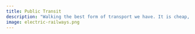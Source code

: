 ```yaml
---
title: Public Transit
description: "Walking the best form of transport we have. It is cheap, environmentally friendly, safe, and doesn't require much infrastructure. Unfortunately, it is not always so easy to walk to where you want to go. Certain communities are more "walkable" than others. There are two simple ingredients to walkability: walking needs to be a pleasant safe experience and there needs to places to walk to."
image: electric-railways.png
---
```

